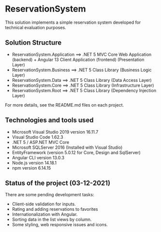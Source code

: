 ﻿# ReservationSystem

This solution implements a simple reservation system developed for technical evaluation purposes.

## Solution Structure

* ReservationSystem.Application ==> .NET 5 MVC Core Web Application (backend) + Angular 13 Client Application (frontend) (Presentation Layer)
* ReservationSystem.Business ==> .NET 5 Class Library (Business Logic Layer)
* ReservationSystem.Data ==> .NET 5 Class Library (Data Access Layer)
* ReservationSystem.Core ==> .NET 5 Class Library (Infrastructure Layer)
* ReservationSystem.Root ==> .NET 5 Class Library (Dependency Injection Layer)

For more details, see the README.md files on each project.


## Technologies and tools used
* Microsoft Visual Studio 2019 version 16.11.7
* Visual Studio Code 1.62.3
* .NET 5 / ASP.NET MVC Core
* Microsoft SQLServer 2016 (Installed with Visual Studio)
* EntityFramework (version 5.0.12 for Core, Design and SqlServer)
* Angular CLI version 13.0.3
* Node.js version 14.18.1
* npm version 6.14.15

## Status of the project (03-12-2021)
There are some pending development tasks:
* Client-side validation for inputs.
* Rating and adding reservations to favorites
* Internationalization with Angular.
* Sorting data in the list views by column.
* Some styling, web responsive issues and icons.
